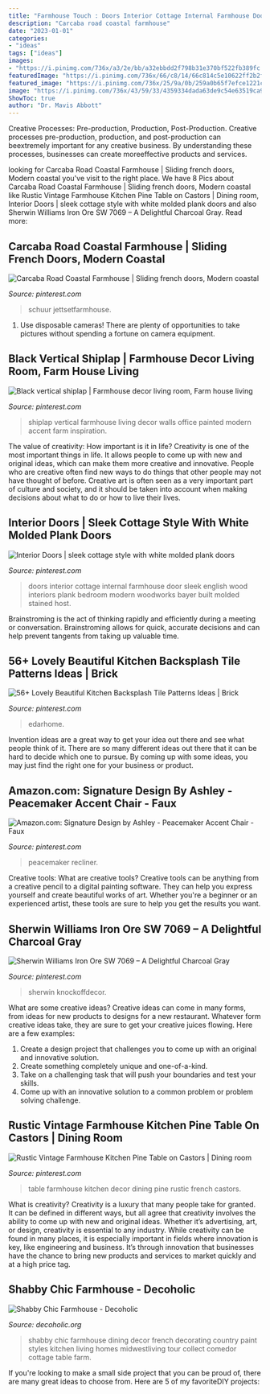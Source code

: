 ```yaml
---
title: "Farmhouse Touch : Doors Interior Cottage Internal Farmhouse Door Sleek English Wood Interiors Plank Bedroom Modern Woodworks Bayer Built Molded Stained Host"
description: "Carcaba road coastal farmhouse"
date: "2023-01-01"
categories:
- "ideas"
tags: ["ideas"]
images:
- "https://i.pinimg.com/736x/a3/2e/bb/a32ebbdd2f798b31e370bf522fb389fc.jpg"
featuredImage: "https://i.pinimg.com/736x/66/c8/14/66c814c5e10622ff2b2f1615a33dcffb.jpg"
featured_image: "https://i.pinimg.com/736x/25/9a/0b/259a0b65f7efce1221ca79d389a4de83--pine-table-castors.jpg"
image: "https://i.pinimg.com/736x/43/59/33/4359334dada63de9c54e63519ca908db.jpg"
ShowToc: true
author: "Dr. Mavis Abbott"
---
```



Creative Processes: Pre-production, Production, Post-Production.
Creative processes pre-production, production, and post-production can beextremely important for any creative business. By understanding these processes, businesses can create moreeffective products and services.

	

		
looking for Carcaba Road Coastal Farmhouse | Sliding french doors, Modern coastal you've visit to the right place. We have 8 Pics about Carcaba Road Coastal Farmhouse | Sliding french doors, Modern coastal like Rustic Vintage Farmhouse Kitchen Pine Table on Castors | Dining room, Interior Doors | sleek cottage style with white molded plank doors and also Sherwin Williams Iron Ore SW 7069 – A Delightful Charcoal Gray. Read more:
		
    
## Carcaba Road Coastal Farmhouse | Sliding French Doors, Modern Coastal

<img loading=lazy src="https://i.pinimg.com/736x/a3/2e/bb/a32ebbdd2f798b31e370bf522fb389fc.jpg" onerror="this.onerror=null;this.src='https://tse3.mm.bing.net/th?id=OIP.Le-DnehEzWCMJ38veogf7gHaLH&amp;pid=15.1';" alt="Carcaba Road Coastal Farmhouse | Sliding french doors, Modern coastal">

_Source: pinterest.com_

>schuur jettsetfarmhouse. 

	

1. Use disposable cameras! There are plenty of opportunities to take pictures without spending a fortune on camera equipment.

    
## Black Vertical Shiplap | Farmhouse Decor Living Room, Farm House Living

<img loading=lazy src="https://i.pinimg.com/736x/9b/f1/19/9bf11912959788634f749d3a852dab1a.jpg" onerror="this.onerror=null;this.src='https://tse1.mm.bing.net/th?id=OIP.Ch0TzP8kJmi-5J8LXEa4qwHaJ3&amp;pid=15.1';" alt="Black vertical shiplap | Farmhouse decor living room, Farm house living">

_Source: pinterest.com_

>shiplap vertical farmhouse living decor walls office painted modern accent farm inspiration. 

	

The value of creativity: How important is it in life?
Creativity is one of the most important things in life. It allows people to come up with new and original ideas, which can make them more creative and innovative. People who are creative often find new ways to do things that other people may not have thought of before. Creative art is often seen as a very important part of culture and society, and it should be taken into account when making decisions about what to do or how to live their lives.

    
## Interior Doors | Sleek Cottage Style With White Molded Plank Doors

<img loading=lazy src="https://i.pinimg.com/736x/94/86/43/9486438c24e6bd5390cdc94f31b2cf1f--english-cottage-interior-doors.jpg" onerror="this.onerror=null;this.src='https://tse2.mm.bing.net/th?id=OIP.f4s2Wmt_JCHUoZaFEK4CmQHaLH&amp;pid=15.1';" alt="Interior Doors | sleek cottage style with white molded plank doors">

_Source: pinterest.com_

>doors interior cottage internal farmhouse door sleek english wood interiors plank bedroom modern woodworks bayer built molded stained host. 

	

Brainstroming is the act of thinking rapidly and efficiently during a meeting or conversation. Brainstroming allows for quick, accurate decisions and can help prevent tangents from taking up valuable time.

    
## 56+ Lovely Beautiful Kitchen Backsplash Tile Patterns Ideas | Brick

<img loading=lazy src="https://i.pinimg.com/736x/66/c8/14/66c814c5e10622ff2b2f1615a33dcffb.jpg" onerror="this.onerror=null;this.src='https://tse3.mm.bing.net/th?id=OIP.lDCpBpfa-VrgJsltf5x3UAHaLJ&amp;pid=15.1';" alt="56+ Lovely Beautiful Kitchen Backsplash Tile Patterns Ideas | Brick">

_Source: pinterest.com_

>edarhome. 

	

Invention ideas are a great way to get your idea out there and see what people think of it. There are so many different ideas out there that it can be hard to decide which one to pursue. By coming up with some ideas, you may just find the right one for your business or product.

    
## Amazon.com: Signature Design By Ashley - Peacemaker Accent Chair - Faux

<img loading=lazy src="https://i.pinimg.com/736x/43/59/33/4359334dada63de9c54e63519ca908db.jpg" onerror="this.onerror=null;this.src='https://tse4.mm.bing.net/th?id=OIP.iKHHi46XbKsqJJRtvVoIVQHaFj&amp;pid=15.1';" alt="Amazon.com: Signature Design by Ashley - Peacemaker Accent Chair - Faux">

_Source: pinterest.com_

>peacemaker recliner. 

	

Creative tools: What are creative tools?
Creative tools can be anything from a creative pencil to a digital painting software. They can help you express yourself and create beautiful works of art. Whether you're a beginner or an experienced artist, these tools are sure to help you get the results you want.

    
## Sherwin Williams Iron Ore SW 7069 – A Delightful Charcoal Gray

<img loading=lazy src="https://i.pinimg.com/736x/5c/b3/71/5cb371b284b2f21716092c24aec9abb0.jpg" onerror="this.onerror=null;this.src='https://tse1.mm.bing.net/th?id=OIP._kPc4HqjmfZaU9443KTlTQHaLH&amp;pid=15.1';" alt="Sherwin Williams Iron Ore SW 7069 – A Delightful Charcoal Gray">

_Source: pinterest.com_

>sherwin knockoffdecor. 

	

What are some creative ideas?
Creative ideas can come in many forms, from ideas for new products to designs for a new restaurant. Whatever form creative ideas take, they are sure to get your creative juices flowing. Here are a few examples: 
1. Create a design project that challenges you to come up with an original and innovative solution.
2. Create something completely unique and one-of-a-kind.
3. Take on a challenging task that will push your boundaries and test your skills.
4. Come up with an innovative solution to a common problem or problem solving challenge.

    
## Rustic Vintage Farmhouse Kitchen Pine Table On Castors | Dining Room

<img loading=lazy src="https://i.pinimg.com/736x/25/9a/0b/259a0b65f7efce1221ca79d389a4de83--pine-table-castors.jpg" onerror="this.onerror=null;this.src='https://tse3.mm.bing.net/th?id=OIP.hrfhl0_bd7fNEbenS0mf3AHaLH&amp;pid=15.1';" alt="Rustic Vintage Farmhouse Kitchen Pine Table on Castors | Dining room">

_Source: pinterest.com_

>table farmhouse kitchen decor dining pine rustic french castors. 

	

What is creativity?
Creativity is a luxury that many people take for granted. It can be defined in different ways, but all agree that creativity involves the ability to come up with new and original ideas. Whether it’s advertising, art, or design, creativity is essential to any industry. While creativity can be found in many places, it is especially important in fields where innovation is key, like engineering and business. It’s through innovation that businesses have the chance to bring new products and services to market quickly and at a high price tag.

    
## Shabby Chic Farmhouse - Decoholic

<img loading=lazy src="http://decoholic.org/wp-content/uploads/2014/11/Shabby-Chic-Farmhouse-2.jpg" onerror="this.onerror=null;this.src='https://tse4.mm.bing.net/th?id=OIP.lIDf51SMovt5vtgLd1b-JAHaJ_&amp;pid=15.1';" alt="Shabby Chic Farmhouse - Decoholic">

_Source: decoholic.org_

>shabby chic farmhouse dining decor french decorating country paint styles kitchen living homes midwestliving tour collect comedor cottage table farm. 

	

If you're looking to make a small side project that you can be proud of, there are many great ideas to choose from. Here are 5 of my favoriteDIY projects: 

